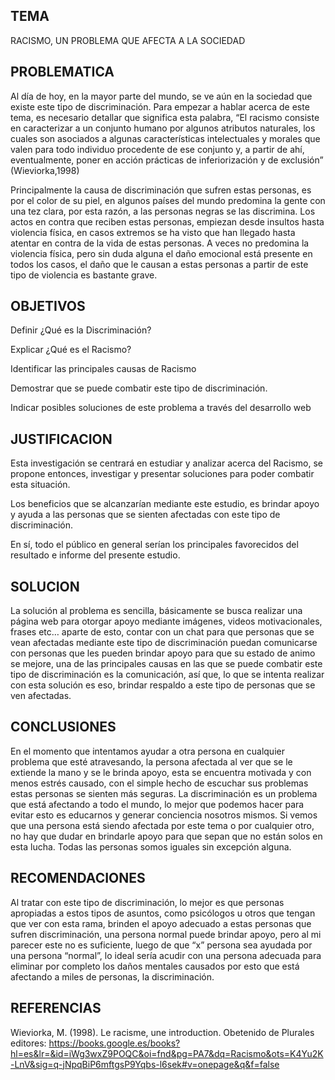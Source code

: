## TEMA 

RACISMO, UN PROBLEMA QUE AFECTA A LA SOCIEDAD

## PROBLEMATICA

Al día de hoy, en la mayor parte del mundo, se ve aún en la sociedad que existe este tipo de discriminación. Para empezar a hablar acerca de este tema, es necesario detallar que significa esta palabra, “El racismo consiste en caracterizar a un conjunto humano por algunos atributos naturales, los cuales son asociados a algunas características intelectuales y morales que valen para todo individuo procedente de ese conjunto y, a partir de ahí, eventualmente, poner en acción prácticas de inferiorización y de exclusión” (Wieviorka,1998)

Principalmente la causa de discriminación que sufren estas personas, es por el color de su piel, en algunos países del mundo predomina la gente con una tez clara, por esta razón, a las personas negras se las discrimina. Los actos en contra que reciben estas personas, empiezan desde insultos hasta violencia física, en casos extremos se ha visto que han llegado hasta atentar en contra de la vida de estas personas. A veces no predomina la violencia física, pero sin duda alguna el daño emocional está presente en todos los casos, el daño que le causan a estas personas a partir de este tipo de violencia es bastante grave.

## OBJETIVOS 

Definir ¿Qué es la Discriminación? 

Explicar ¿Qué es el Racismo? 

Identificar las principales causas de Racismo 

Demostrar que se puede combatir este tipo de discriminación. 

Indicar posibles soluciones de este problema a través del desarrollo web


## JUSTIFICACION
Esta investigación se centrará en estudiar y analizar acerca del Racismo, se propone entonces, investigar y presentar soluciones para poder combatir esta situación. 

Los beneficios que se alcanzarían mediante este estudio, es brindar apoyo y ayuda a las personas que se sienten afectadas con este tipo de discriminación. 

En sí, todo el público en general serían los principales favorecidos del resultado e informe del presente estudio.

## SOLUCION 

La solución al problema es sencilla, básicamente se busca realizar una página web para otorgar apoyo mediante imágenes, videos motivacionales, frases etc… aparte de esto, contar con un chat para que personas que se vean afectadas mediante este tipo de discriminación puedan comunicarse con personas que les pueden brindar apoyo para que su estado de animo se mejore, una de las principales causas en las que se puede combatir este tipo de discriminación es la comunicación, así que, lo que se intenta realizar con esta solución es eso, brindar respaldo a este tipo de personas que se ven afectadas. 

## CONCLUSIONES

En el momento que intentamos ayudar a otra persona en cualquier problema que esté atravesando, la persona afectada al ver que se le extiende la mano y se le brinda apoyo, esta se encuentra motivada y con menos estrés causado, con el simple hecho de escuchar sus problemas estas personas se sienten más seguras. La discriminación es un problema que está afectando a todo el mundo, lo mejor que podemos hacer para evitar esto es educarnos y generar conciencia nosotros mismos. Si vemos que una persona está siendo afectada por este tema o por cualquier otro, no hay que dudar en brindarle apoyo para que sepan que no están solos en esta lucha. Todas las personas somos iguales sin excepción alguna.

## RECOMENDACIONES

Al tratar con este tipo de discriminación, lo mejor es que personas apropiadas a estos tipos de asuntos, como psicólogos u otros que tengan que ver con esta rama, brinden el apoyo adecuado a estas personas que sufren discriminación, una persona normal puede brindar apoyo, pero al mi parecer este no es suficiente, luego de que “x” persona sea ayudada por una persona “normal”, lo ideal sería acudir con una persona adecuada para eliminar por completo los daños mentales causados por esto que está afectando a miles de personas, la discriminación. 

## REFERENCIAS 

Wieviorka, M. (1998). Le racisme, une introduction. Obetenido de Plurales editores: https://books.google.es/books?hl=es&lr=&id=iWg3wxZ9POQC&oi=fnd&pg=PA7&dq=Racismo&ots=K4Yu2K-LnV&sig=q-jNpqBiP6mftgsP9Yqbs-l6sek#v=onepage&q&f=false
